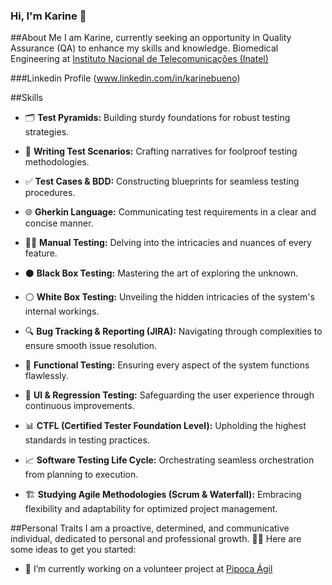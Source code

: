 ### Hi, I'm Karine 👋

##About Me
I am Karine, currently seeking an opportunity in Quality Assurance (QA) to enhance my skills and knowledge.
Biomedical Engineering at [Instituto Nacional de Telecomunicações (Inatel)](https://inatel.br/)

###Linkedin Profile
(www.linkedin.com/in/karinebueno)

##Skills
- 🗂️ **Test Pyramids:** Building sturdy foundations for robust testing strategies.
- 📝 **Writing Test Scenarios:** Crafting narratives for foolproof testing methodologies.
- ✅ **Test Cases & BDD:** Constructing blueprints for seamless testing procedures.
- 🌐 **Gherkin Language:** Communicating test requirements in a clear and concise manner.

- 🕵️‍♂️ **Manual Testing:** Delving into the intricacies and nuances of every feature.
- ⚫ **Black Box Testing:** Mastering the art of exploring the unknown.
- ⚪ **White Box Testing:** Unveiling the hidden intricacies of the system's internal workings.

- 🔍 **Bug Tracking & Reporting (JIRA):** Navigating through complexities to ensure smooth issue resolution.
- 🌟 **Functional Testing:** Ensuring every aspect of the system functions flawlessly.
- 🔄 **UI & Regression Testing:** Safeguarding the user experience through continuous improvements.
- 📊 **CTFL (Certified Tester Foundation Level):** Upholding the highest standards in testing practices.

- 📈 **Software Testing Life Cycle:** Orchestrating seamless orchestration from planning to execution.
- 🏗️ **Studying Agile Methodologies (Scrum & Waterfall):** Embracing flexibility and adaptability for optimized project management.

##Personal Traits
I am a proactive, determined, and communicative individual, dedicated to personal and professional growth. 🌱💪
Here are some ideas to get you started:

- 🔭 I’m currently working on a volunteer project at [Pipoca Ágil](https://www.linkedin.com/company/pipoca-%C3%A1gil/mycompany/verification/)


